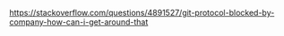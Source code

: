 

https://stackoverflow.com/questions/4891527/git-protocol-blocked-by-company-how-can-i-get-around-that
